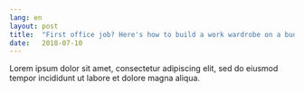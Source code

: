 ```yaml
---
lang: en
layout: post
title:  "First office job? Here's how to build a work wardrobe on a budget"
date:   2018-07-10
---
```


Lorem ipsum dolor sit amet, consectetur adipiscing elit, sed do eiusmod tempor incididunt ut labore et dolore magna aliqua.